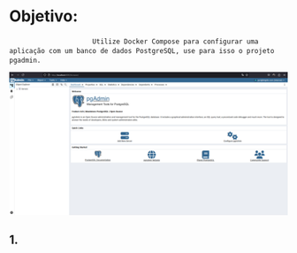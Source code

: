 # Objetivo:

`                     Utilize Docker Compose para configurar uma aplicação com um banco de dados PostgreSQL, use para isso o projeto pgadmin.`

![visão geral do desafio](/exerc08/visao-geral.png)

## 1.
